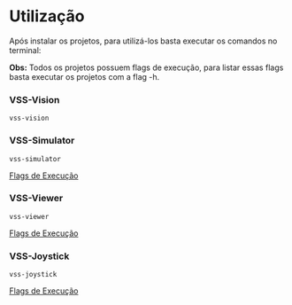 # Utilização

Após instalar os projetos, para utilizá-los basta executar os comandos no terminal:

**Obs:** Todos os projetos possuem flags de execução, para listar essas
flags basta executar os projetos com a flag -h.


### VSS-Vision
```
vss-vision
```

### VSS-Simulator
```
vss-simulator
```
[Flags de Execução](simulatorexeflag.md)

### VSS-Viewer
```
vss-viewer
```
[Flags de Execução](viewerexeflag.md)

### VSS-Joystick
```
vss-joystick
```
[Flags de Execução](joystickexeflag.md)

